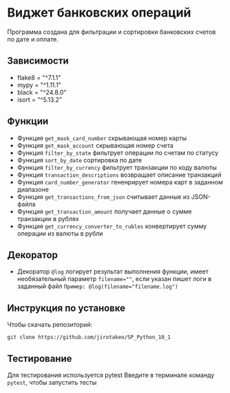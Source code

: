 # Виджет банковских операций
Программа создана для фильтрации и сортировки банковских счетов по дате и оплате.

## Зависимости
- flake8 = "^7.1.1"
- mypy = "^1.11.1"
- black = "^24.8.0"
- isort = "^5.13.2"

## Функции
- Функция `get_mask_card_number` скрывающая номер карты
- Функция `get_mask_account` скрывающая номер счета
- Функция `filter_by_state` фильтрует операции по счетам по статусу
- Функция `sort_by_date` сортировка по дате
- Функция `filter_by_currency` фильтрует транзакции по коду валюты
- Функция `transaction_descriptions` возвращает описание транзакций
- Функция `card_number_generator` гененрирует номера карт в заданном диапазоне
- Функция `get_transactions_from_json` считывает данные из JSON-файла
- Функция `get_transaction_amount` получает данные о сумме транзакции в рублях
- Функция `get_currency_converter_to_rubles` конвертирует сумму операции из валюты в рубли

## Декоратор
- Декоратор `@log` логирует результат выполнения функции, имеет необязательный параметр `filename=""`, если указан пишет логи в заданный файл `Пример: @log(filename="filename.log")` 

## Инструкция по установке
Чтобы скачать репозиторий:

`git clone https://github.com/jirotakeo/SP_Python_10_1`

## Тестирование
Для тестирования используется pytest
Введите в терминале команду `pytest`, чтобы запустить тесты
